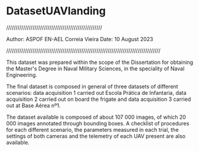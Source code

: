 # DatasetUAVlanding
///////////////////////////////////////////////////

Author: ASPOF EN-AEL Correia Vieira
Date: 10 August 2023

//////////////////////////////////////////////////////////////////////////////////

This dataset was prepared within the scope of the Dissertation for obtaining the Master's Degree in Naval Military Sciences, in the speciality of Naval Engineering.

The final dataset is composed in general of three datasets of different scenarios: data acquisition 1 carried out Escola Prática de Infantaria, data acquisition 2 carried out on board the frigate and data acquisition 3 carried out at Base Aérea nº1.

The dataset available is composed of about 107 000 images, of which 20 000 images annotated through bounding boxes. A checklist of procedures for each different scenario, the parameters measured in each trial, the settings of both cameras and the telemetry of each UAV present are also available.
